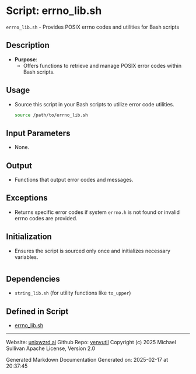 # Script: errno_lib.sh
`errno_lib.sh` - Provides POSIX errno codes and utilities for Bash scripts
## Description
- **Purpose**:
  - Offers functions to retrieve and manage POSIX error codes within Bash scripts.
## Usage
  - Source this script in your Bash scripts to utilize error code utilities.
    ```bash
    source /path/to/errno_lib.sh
    ```
## Input Parameters
  - None.
## Output
  - Functions that output error codes and messages.
## Exceptions
  - Returns specific error codes if system `errno.h` is not found or invalid errno codes are provided.
## Initialization
  - Ensures the script is sourced only once and initializes necessary variables.
#
## Dependencies
- `string_lib.sh` (for utility functions like `to_upper`)



## Defined in Script

* [errno_lib.sh](../errno_lib_sh.md)
---

Website: [unixwzrd.ai](https://unixwzrd.ai)
Github Repo: [venvutil](https://github.com/unixwzrd/venvutil)
Copyright (c) 2025 Michael Sullivan
Apache License, Version 2.0

Generated Markdown Documentation
Generated on: 2025-02-17 at 20:37:45
